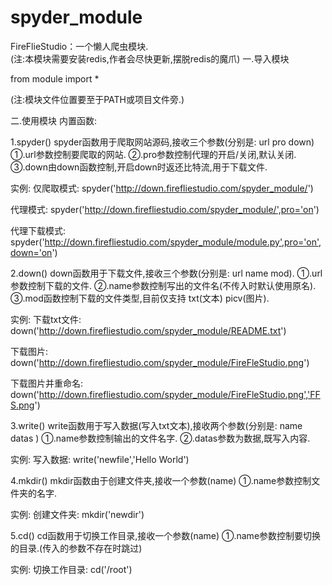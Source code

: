 # spyder_module
FireFlieStudio：一个懒人爬虫模块.  
(注:本模块需要安装redis,作者会尽快更新,摆脱redis的魔爪)
一.导入模块

from module import *

(注:模块文件位置要至于PATH或项目文件旁.)

二.使用模块
内置函数:

1.spyder() 
spyder函数用于爬取网站源码,接收三个参数(分别是: url pro down)
①.url参数控制要爬取的网站.
②.pro参数控制代理的开启/关闭,默认关闭.
③.down由down函数控制,开启down时返还比特流,用于下载文件.

实例:
仅爬取模式:
spyder('http://down.firefliestudio.com/spyder_module/') 

代理模式:
spyder('http://down.firefliestudio.com/spyder_module/',pro='on')

代理下载模式:
spyder('http://down.firefliestudio.com/spyder_module/module.py',pro='on',down='on')



2.down()
down函数用于下载文件,接收三个参数(分别是: url name mod).
①.url参数控制下载的文件.
②.name参数控制写出的文件名(不传入时默认使用原名).
③.mod函数控制下载的文件类型,目前仅支持 txt(文本) picv(图片).

实例:
下载txt文件:
down('http://down.firefliestudio.com/spyder_module/README.txt')

下载图片:
down('http://down.firefliestudio.com/spyder_module/FireFleStudio.png')

下载图片并重命名:
down('http://down.firefliestudio.com/spyder_module/FireFleStudio.png','FFS.png')



3.write()
write函数用于写入数据(写入txt文本),接收两个参数(分别是: name datas )
①.name参数控制输出的文件名字.
②.datas参数为数据,既写入内容.

实例:
写入数据:
write('newfile','Hello World')



4.mkdir()
mkdir函数由于创建文件夹,接收一个参数(name)
①.name参数控制文件夹的名字.

实例:
创建文件夹:
mkdir('newdir')



5.cd()
cd函数用于切换工作目录,接收一个参数(name)
①.name参数控制要切换的目录.(传入的参数不存在时跳过)

实例:
切换工作目录:
cd('/root')

